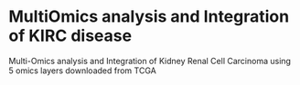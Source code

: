 # MultiOmics analysis and Integration of KIRC disease
Multi-Omics analysis and Integration of Kidney Renal Cell Carcinoma using 5 omics layers downloaded from TCGA

